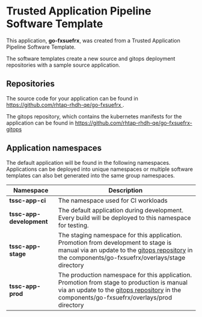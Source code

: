 # Trusted Application Pipeline Software Template

This application, **go-fxsuefrx**, was created from a Trusted Application Pipeline Software Template.

The software templates create a new source and gitops deployment repositories with a sample source application. 

## Repositories

The source code for your application can be found in [https://github.com/rhtap-rhdh-qe/go-fxsuefrx ](https://github.com/rhtap-rhdh-qe/go-fxsuefrx ).
 
The gitops repository, which contains the kubernetes manifests for the application can be found in 
[https://github.com/rhtap-rhdh-qe/go-fxsuefrx-gitops ](https://github.com/rhtap-rhdh-qe/go-fxsuefrx-gitops ) 

## Application namespaces 

The default application will be found in the following namespaces. Applications can be deployed into unique namespaces or multiple software templates can also bet generated into the same group namespaces.  

|  Namespace   |  Description   |  
| -------- | -------- |
| **tssc-app-ci** | The namespace used for CI workloads |
| **tssc-app-development** | The default application during development. Every build will be deployed to this namespace for testing. |
| **tssc-app-stage** | The staging namespace for this application. Promotion from development to stage is manual via an update to the [gitops repository](https://github.com/rhtap-rhdh-qe/go-fxsuefrx-gitops ) in the components/go-fxsuefrx/overlays/stage directory |
| **tssc-app-prod** | The production namespace for this application. Promotion from stage to production is manual via an update to the [gitops repository](https://github.com/rhtap-rhdh-qe/go-fxsuefrx-gitops ) in the components/go-fxsuefrx/overlays/prod directory |